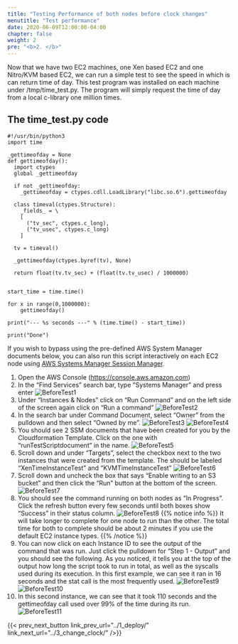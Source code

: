 ```yaml
---
title: "Testing Performance of both nodes before clock changes"
menutitle: "Test performance"
date: 2020-06-09T12:00:00-04:00
chapter: false
weight: 2
pre: "<b>2. </b>"
---
```


Now that we have two EC2 machines, one Xen based EC2 and one Nitro/KVM based EC2, we can run a simple test to see the speed in which is can return time of day. This test program was installed on each machine under /tmp/time_test.py. The program will simply request the time of day from a local c-library one million times.

## The time_test.py code
```
#!/usr/bin/python3
import time

_gettimeofday = None
def gettimeofday():
  import ctypes
  global _gettimeofday

  if not _gettimeofday:
    _gettimeofday = ctypes.cdll.LoadLibrary("libc.so.6").gettimeofday

  class timeval(ctypes.Structure):
    _fields_ = \
    [
      ("tv_sec", ctypes.c_long),
      ("tv_usec", ctypes.c_long)
    ]

  tv = timeval()

  _gettimeofday(ctypes.byref(tv), None)

  return float(tv.tv_sec) + (float(tv.tv_usec) / 1000000)


start_time = time.time()

for x in range(0,1000000):
    gettimeofday()

print("--- %s seconds ---" % (time.time() - start_time))

print("Done")
```
If you wish to bypass using the pre-defined AWS System Manager documents below, you can also run this script interactively on each EC2 node using [AWS Systems Manager Session Manager](https://docs.aws.amazon.com/systems-manager/latest/userguide/session-manager.html).  


1.	Open the AWS Console (https://console.aws.amazon.com)
1.	In the “Find Services” search bar, type “Systems Manager” and press enter
![BeforeTest1](/Performance/100_Clock_Source_Performance/Images/BeforeTest1.png)
1.	Under “Instances & Nodes” click on “Run Command” and on the left side of the screen again click on “Run a command”
![BeforeTest2](/Performance/100_Clock_Source_Performance/Images/BeforeTest2.png)
1.	In the search bar under Command Document, select “Owner” from the pulldown and then select “Owned by me”.
![BeforeTest3](/Performance/100_Clock_Source_Performance/Images/BeforeTest3.png)
![BeforeTest4](/Performance/100_Clock_Source_Performance/Images/BeforeTest4.png)
1.	You should see 2 SSM documents that have been created for you by the Cloudformation Template.  Click on the one with “runTestScriptdocument” in the name.
![BeforeTest5](/Performance/100_Clock_Source_Performance/Images/BeforeTest5.png)
1.	Scroll down and under “Targets”, select the checkbox next to the two instances that were created from the template.  The should be labeled “XenTimeInstanceTest” and “KVMTimeInstanceTest”
![BeforeTest6](/Performance/100_Clock_Source_Performance/Images/BeforeTest6.png)
1.	Scroll down and uncheck the box that says “Enable writing to an S3 bucket” and then click the “Run” button at the bottom of the screen.
![BeforeTest7](/Performance/100_Clock_Source_Performance/Images/BeforeTest7.png)
1.	You should see the command running on both nodes as “In Progress”. Click the refresh button every few seconds until both boxes show “Success” in their status column.
![BeforeTest8](/Performance/100_Clock_Source_Performance/Images/BeforeTest8.png)
{{% notice info %}}
It will take longer to complete for one node to run than the other. The total time for both to complete should be about 2 minutes if you use the default EC2 instance types.
{{% /notice %}}
1.	You can now click on each Instance ID to see the output of the command that was run. Just click the pulldown for “Step 1 - Output” and you should see the following.  As you noticed, it tells you at the top of the output how long the script took to run in total, as well as the syscalls used during its execution.  In this first example, we can see it ran in 16 seconds and the stat call is the most frequently used.
![BeforeTest9](/Performance/100_Clock_Source_Performance/Images/BeforeTest9.png)
![BeforeTest10](/Performance/100_Clock_Source_Performance/Images/BeforeTest10.png)
1.	In this second instance, we can see that it took 110 seconds and the gettimeofday call used over 99% of the time during its run.
![BeforeTest11](/Performance/100_Clock_Source_Performance/Images/BeforeTest11.png)


{{< prev_next_button link_prev_url="../1_deploy/" link_next_url="../3_change_clock/" />}}
